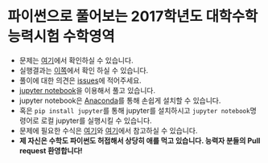 
# 파이썬으로 풀어보는 2017학년도 대학수학능력시험 수학영역

- 문제는 [여기](http://cdnvod.yonhapnews.co.kr/yonhapnewsvod/public/20161117/2/2017_2.pdf)에서 확인하실 수 있습니다.
- 실행결과는 [이쪽](http://mybinder.org/repo/serithemage/2017_csat_mathematics_type_ga)에서 확인 하실 수 있습니다.
- 풀이에 대한 의견은 [issues](https://github.com/serithemage/2017_CSAT_Mathematics_Type_GA/issues)에 적어주세요.
- [jupyter notebook](http://jupyter.org/)을 이용해서 풀고 있습니다.
- jupyter notebook은 [Anaconda](https://www.continuum.io/downloads)를 통해 손쉽게 설치할 수 있습니다.
- 혹은 `pip install jupyter`를 통해 jupyter를 설치하시고 `jupyter notebook`명령어로 로컬 jupyter를 실행시킬 수 있습니다.
- 문제에 필요한 수식은 [여기](http://meta.math.stackexchange.com/questions/5020/mathjax-basic-tutorial-and-quick-reference)와 [여기](http://csrgxtu.github.io/2015/03/20/Writing-Mathematic-Fomulars-in-Markdown/)에서 참고하실 수 있습니다.
- **제 자신은 수학도 파이썬도 허접해서 상당히 애를 먹고 있습니다. 능력자 분들의 Pull request 환영합니다!**
